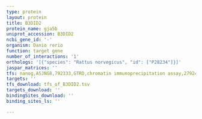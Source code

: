```yaml
---
type: protein
layout: protein
title: B3DID2
protein_name: gja5b
uniprot_accession: B3DID2
ncbi_gene_id: '-'
organism: Danio rerio
function: target gene
number_of_interactions: '1'
orthologs: '[{"species": "Rattus norvegicus", "id": ["P28234"]}]'
jaspar_matrices: ''
tfs: nanog,A5JNG8,792333,GTRD,chromatin immunoprecipitation assay,27924024%5Buid%5D,No
targets: ''
tfs_download: tfs_of_B3DID2.tsv
targets_download: ''
bindingSites_download: ''
binding_sites_ls: ''

---
```

